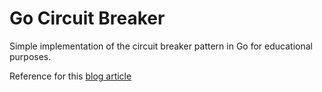 # Go Circuit Breaker

Simple implementation of the circuit breaker pattern in Go for educational purposes.

Reference for this [blog article]()